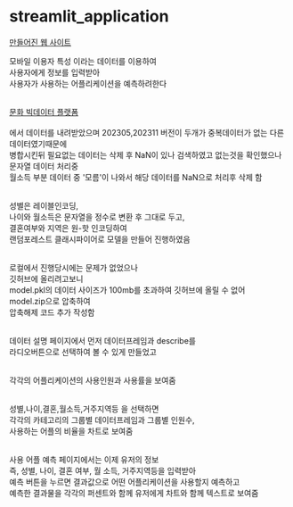 # streamlit_application
[만들어진 웹 사이트](http://ec2-3-39-253-5.ap-northeast-2.compute.amazonaws.com:8504)<br/>


모바일 이용자 특성 이라는 데이터를 이용하여<br/>
사용자에게 정보를 입력받아<br/>
사용자가 사용하는 어플리케이션을 예측하려한다<br/><br/>

[문화 빅데이터 플랫폼](https://www.bigdata-culture.kr/bigdata/user/data_market/detail.do?id=9f027c94-92fd-4eeb-bf1c-7532f9c8375e, "문화 빅데이터 플랫폼")<br/>  
에서 데이터를 내려받았으며  202305,202311 버전이 두개가 중복데이터가 없는 다른 데이터였기때문에<br/>
병합시킨뒤 필요없는 데이터는 삭제 후 NaN이 있나 검색하였고 없는것을 확인했으나<br/>
문자열 데이터 처리중<br/>
월소득 부분 데이터 중 '모름'이 나와서 해당 데이터를 NaN으로 처리후 삭제 함<br/><br/>

성별은 레이블인코딩,<br/>
나이와 월소득은 문자열을 정수로 변환 후 그대로 두고,<br/>
결혼여부와 지역은 원-핫 인코딩하여<br/>
랜덤포레스트 클래시파이어로 모델을 만들어 진행하였음<br/><br/>

로컬에서 진행당시에는 문제가 없었으나<br/>
깃허브에 올리려고보니<br/>
model.pkl의 데이터 사이즈가 100mb를 초과하여 깃허브에 올릴 수 없어<br/>
model.zip으로 압축하여<br/>
압축해제 코드 추가 작성함<br/><br/>

데이터 설명 페이지에서 먼저 데이터프레임과 describe를<br/>
라디오버튼으로 선택하여 볼 수 있게 만들었고<br/><br/>

각각의 어플리케이션의 사용인원과 사용률을 보여줌<br/><br/>

성별,나이,결혼,월소득,거주지역등 을 선택하면<br/>
각각의 카테고리의 그룹별 데이터프레임과 그룹별 인원수,<br/>
사용하는 어플의 비율을 차트로 보여줌<br/><br/>

사용 어플 예측 페이지에서는 이제 유저의 정보<br/>
즉, 성별, 나이, 결혼 여부, 월 소득, 거주지역등을 입력받아<br/>
예측 버튼을 누르면 결과값으로 어떤 어플리케이션을 사용할지 예측하고<br/>
예측한 결과물을 각각의 퍼센트와 함께 유저에게 차트와 함께 텍스트로 보여줌<br/>



